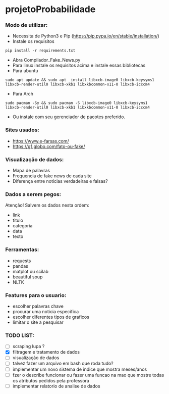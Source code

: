 # projetoProbabilidade  

### Modo de utilizar:  
-  Necessita de Python3 e Pip (https://pip.pypa.io/en/stable/installation/)
-  Instale os requisitos
  ```
  pip install -r requirements.txt
  ```
- Abra Compilador_Fake_News.py
- Para linux instale os requisitos acima e instale essas bibliotecas 
- Para ubuntu
```
sudo apt update && sudo apt  install libxcb-image0 libxcb-keysyms1 libxcb-render-util0 libxcb-xkb1 libxkbcommon-x11-0 libxcb-icccm4
```
- Para Arch
```
sudo pacman -Sy && sudo pacman -S libxcb-image0 libxcb-keysyms1 libxcb-render-util0 libxcb-xkb1 libxkbcommon-x11-0 libxcb-icccm4
```
- Ou instale com seu gerenciador de pacotes preferido.


### Sites usados:  
- https://www.e-farsas.com/  
- https://g1.globo.com/fato-ou-fake/    

### Visualização de dados:  
- Mapa de palavras  
- Frequencia de fake news de cada site  
- Diferença entre noticias verdadeiras e falsas?  

### Dados a serem pegos:  
Atenção! Salvem os dados nesta ordem:  
- link  
- titulo  
- categoria  
- data  
- texto  

### Ferramentas:  
- requests  
- pandas  
- matplot ou scilab  
- beautiful soup  
- NLTK  

### Features para o usuario:
- escolher palavras chave
- procurar uma noticia especifica
- escolher diferentes tipos de graficos
- limitar o site a pesquisar

### TODO LIST:  
- [ ] scraping lupa  ?
- [x] filtragem e tratamento de dados  
- [ ] visualização de dados  
- [ ] talvez fazer um arquivo em bash que roda tudo?
- [ ] implementar um novo sistema de indice que mostra meses/anos
- [ ] fzer o describe funcionar ou fazer uma funcao na mao que mostre todas os atributos pedidos pela professora
- [ ] implementar relatorio de analise de dados
